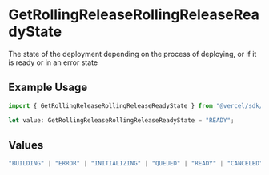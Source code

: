 # GetRollingReleaseRollingReleaseReadyState

The state of the deployment depending on the process of deploying, or if it is ready or in an error state

## Example Usage

```typescript
import { GetRollingReleaseRollingReleaseReadyState } from "@vercel/sdk/models/getrollingreleaseop.js";

let value: GetRollingReleaseRollingReleaseReadyState = "READY";
```

## Values

```typescript
"BUILDING" | "ERROR" | "INITIALIZING" | "QUEUED" | "READY" | "CANCELED"
```